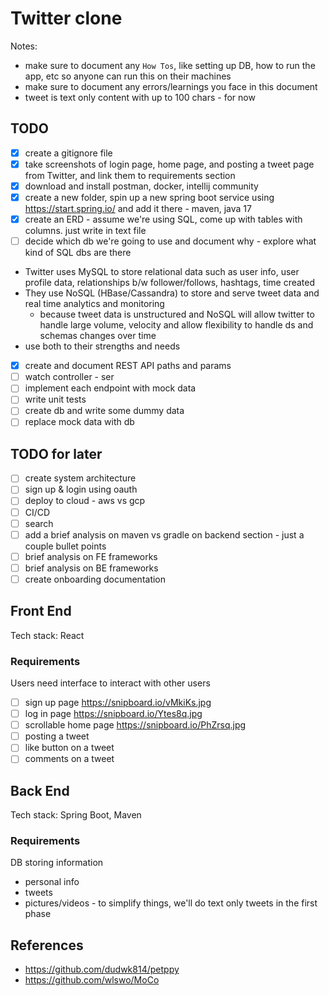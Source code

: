 # Twitter clone

Notes:

- make sure to document any `How Tos`, like setting up DB, how to run the app, etc so anyone can run this on their machines
- make sure to document any errors/learnings you face in this document
- tweet is text only content with up to 100 chars - for now

## TODO

- [x] create a gitignore file
- [x] take screenshots of login page, home page, and posting a tweet page from Twitter, and link them to requirements section
- [x] download and install postman, docker, intellij community
- [x] create a new folder, spin up a new spring boot service using https://start.spring.io/ and add it there - maven, java 17
- [x] create an ERD - assume we're using SQL, come up with tables with columns. just write in text file
- [ ] decide which db we're going to use and document why - explore what kind of SQL dbs are there
- Twitter uses MySQL to store relational data such as user info, user profile data, relationships b/w follower/follows, hashtags, time created
- They use NoSQL (HBase/Cassandra) to store and serve tweet data and real time analytics and monitoring
  - because tweet data is unstructured and NoSQL will allow twitter to handle large volume, velocity and allow flexibility to handle ds and schemas changes over time
- use both to their strengths and needs

- [x] create and document REST API paths and params
- [ ] watch controller - ser
- [ ] implement each endpoint with mock data
- [ ] write unit tests
- [ ] create db and write some dummy data
- [ ] replace mock data with db

## TODO for later

- [ ] create system architecture
- [ ] sign up & login using oauth
- [ ] deploy to cloud - aws vs gcp
- [ ] CI/CD
- [ ] search
- [ ] add a brief analysis on maven vs gradle on backend section - just a couple bullet points
- [ ] brief analysis on FE frameworks
- [ ] brief analysis on BE frameworks
- [ ] create onboarding documentation

## Front End

Tech stack: React

### Requirements

Users need interface to interact with other users

- [ ] sign up page https://snipboard.io/vMkiKs.jpg
- [ ] log in page https://snipboard.io/Ytes8q.jpg
- [ ] scrollable home page https://snipboard.io/PhZrsq.jpg
- [ ] posting a tweet
- [ ] like button on a tweet
- [ ] comments on a tweet

## Back End

Tech stack: Spring Boot, Maven

### Requirements

DB storing information

- personal info
- tweets
- pictures/videos - to simplify things, we'll do text only tweets in the first phase

## References

- https://github.com/dudwk814/petppy
- https://github.com/wlswo/MoCo
